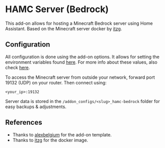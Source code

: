 # HAMC Server (Bedrock)

This add-on allows for hosting a Minecraft Bedrock server using Home Assistant. Based on the Minecraft server docker by [itzg](https://github.com/itzg/docker-minecraft-bedrock-server).

## Configuration

All configuration is done using the add-on options. It allows for setting the environment variables found [here](https://github.com/itzg/docker-minecraft-bedrock-server#environment-variables). For more info about these values, also check [here](https://minecraft.fandom.com/wiki/Server.properties#Bedrock_Edition_3).

To access the Minecraft server from outside your network, forward port 19132 (UDP) on your router. Then connect using:

```
<your_ip>:19132
```

Server data is stored in the `/addon_configs/<slug>_hamc-bedrock` folder for easy backups & adjustments.

## References

- Thanks to [alexbelgium](https://github.com/alexbelgium/hassio-addons) for the add-on template.
- Thanks to [itzg](https://github.com/itzg/docker-minecraft-bedrock-server) for the docker image.
